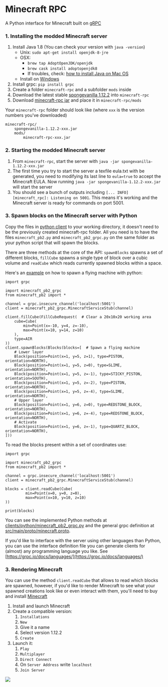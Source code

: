 # Minecraft RPC
A Python interface for Minecraft built on [gRPC](https://grpc.io)

### 1. Installing the modded Minecraft server

1. Install Java 1.8 (You can check your version with `java -version`)
   - Unix: `sudo apt-get install openjdk-8-jre`
   - OSX: 
     - `brew tap AdoptOpenJDK/openjdk`
     - `brew cask install adoptopenjdk8`
     - If troubles, check: [how to install Java on Mac OS](https://mkyong.com/java/how-to-install-java-on-mac-osx/) 
   - Install on [Windows](https://www.oracle.com/java/technologies/javase/javase-jdk8-downloads.html) 
2. Install grpc: `pip install grpc`
3. Create a folder `minecraft-rpc` and a subfolder `mods` inside
4. Download the latest stable [spongevanilla 1.12.2](https://www.spongepowered.org/downloads/spongevanilla/stable/1.12.2) into `minecraft-rpc` 
5. Download [minecraft-rpc jar](https://github-production-registry-package-file-4f11e5.s3.amazonaws.com/302583605/03671180-28da-11eb-8e02-5f9855a45829?X-Amz-Algorithm=AWS4-HMAC-SHA256&X-Amz-Credential=AKIAIWNJYAX4CSVEH53A%2F20201203%2Fus-east-1%2Fs3%2Faws4_request&X-Amz-Date=20201203T180007Z&X-Amz-Expires=300&X-Amz-Signature=7f07216d967bb85671d1e6e473309011257c11e758aa579229841f62e9504943&X-Amz-SignedHeaders=host&actor_id=0&key_id=0&repo_id=0&response-content-disposition=filename%3Dminecraft-rpc-0.0.5.jar&response-content-type=application%2Foctet-stream) and place it in `minecraft-rpc/mods`

Your `minecraft-rpc` folder should look like (where `xxx` is the version numbers you've downloaded)
```
minecraft-rpc/
    spongevanilla-1.12.2-xxx.jar
    mods/
        minecraft-rpc-xxx.jar      
```

### 2. Starting the modded Minecraft server

1. From `minecraft-rpc`, start the server with `java -jar spongevanilla-1.12.2-xxx.jar`
2. The first time you try to start the server a texfile eula.txt with be generated, you need to modifying its last line to `eula=true` to accept the Minecraft EULA. Now running `java -jar spongevanilla-1.12.2-xxx.jar` will start the server
3. You should see a bunch of outputs including `[... INFO] [minecraft_rpc]: Listening on 5001`. 
This means it's working and the Minecraft server is ready for commands on port 5001.

### 3. Spawn blocks on the Minecraft server with Python 

Copy the files in [python client](clients/python/) to your working directory, it doesn't need to be the previously created minecraft-rpc folder. 
All you need is to have the files `minecraft_pb2.py` and `minecraft_pb2_grpc.py` on the same folder as your python script that will spawn the blocks.

There are three methods at the core of the API: `spawnBlocks` spawns a set of different blocks,
`fillCube` spawns a single type of block over a cubic volume and `readCube` which reads currently spawned blocks within a space.

Here's an [example](clients/python/example.py) on how to spawn a flying machine with python:

```
import grpc

import minecraft_pb2_grpc
from minecraft_pb2 import *

channel = grpc.insecure_channel('localhost:5001')
client = minecraft_pb2_grpc.MinecraftServiceStub(channel)

client.fillCube(FillCubeRequest(  # Clear a 20x10x20 working area
    cube=Cube(
        min=Point(x=-10, y=4, z=-10),
        max=Point(x=10, y=14, z=10)
    ),
    type=AIR
))
client.spawnBlocks(Blocks(blocks=[  # Spawn a flying machine
    # Lower layer
    Block(position=Point(x=1, y=5, z=1), type=PISTON, orientation=NORTH),
    Block(position=Point(x=1, y=5, z=0), type=SLIME, orientation=NORTH),
    Block(position=Point(x=1, y=5, z=-1), type=STICKY_PISTON, orientation=SOUTH),
    Block(position=Point(x=1, y=5, z=-2), type=PISTON, orientation=NORTH),
    Block(position=Point(x=1, y=5, z=-4), type=SLIME, orientation=NORTH),
    # Upper layer
    Block(position=Point(x=1, y=6, z=0), type=REDSTONE_BLOCK, orientation=NORTH),
    Block(position=Point(x=1, y=6, z=-4), type=REDSTONE_BLOCK, orientation=NORTH),
    # Activate
    Block(position=Point(x=1, y=6, z=-1), type=QUARTZ_BLOCK, orientation=NORTH),
]))
```

To read the blocks present within a set of coordinates use:

```
import grpc

import minecraft_pb2_grpc
from minecraft_pb2 import *

channel = grpc.insecure_channel('localhost:5001')
client = minecraft_pb2_grpc.MinecraftServiceStub(channel)

blocks = client.readCube(Cube(
         min=Point(x=0, y=0, z=0),
         max=Point(x=10, y=10, z=10)
))

print(blocks)
```



You can see the implemented Python methods at [clients/python/minecraft_pb2_grpc.py](clients/python/minecraft_pb2_grpc.py) and the general grpc definition at [src/main/proto/minecraft.proto](src/main/proto/minecraft.proto).

If you'd like to interface with the server using other languages than Python, you can use the interface definition file you can generate clients for (almost) any programming language you like. See [https://grpc.io/docs/languages/](https://grpc.io/docs/languages/)

### 3. Rendering Minecraft

You can use the method `client.readCube` that allows to read which blocks are spawned, however, if you'd like to render Minecraft to see what your spawned creations look like or even interact with them, you'll need to buy and install [Minecraft](https://www.minecraft.net)

1. Install and launch Minecraft
2. Create a compatible version:
   1. `Installations` 
   2. `New`
   3. Give it a name
   4. Select version 1.12.2 
   5. `Create`
3. Launch it:
   1. `Play`
   2. `Multiplayer`
   3. `Direct Connect`
   4. On `Server Address` write `localhost` 
   5. `Join Server`


![](example.gif)